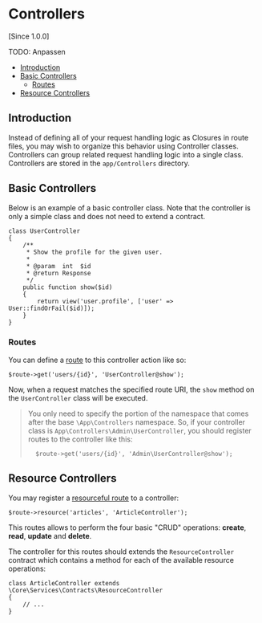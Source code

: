# Controllers

[Since 1.0.0]

TODO: Anpassen 

- [Introduction](#introduction)
- [Basic Controllers](#basic)
    - [Routes](#routes)
- [Resource Controllers](#resource)

<a name="introduction"></a>
## Introduction

Instead of defining all of your request handling logic as Closures in route files, you may wish to organize this 
behavior using Controller classes. Controllers can group related request handling logic into a single class. 
Controllers are stored in the `app/Controllers` directory.

<a name="basic"></a>
## Basic Controllers

Below is an example of a basic controller class. 
Note that the controller is only a simple class and does not need to extend a contract.

    class UserController
    {
        /**
         * Show the profile for the given user.
         *
         * @param  int  $id
         * @return Response
         */
        public function show($id)
        {
            return view('user.profile', ['user' => User::findOrFail($id)]);
        }
    }

<a name="routes"></a>
### Routes

You can define a [route](routing) to this controller action like so:

    $route->get('users/{id}', 'UserController@show');

Now, when a request matches the specified route URI, the `show` method on the `UserController` class will be executed. 

> You only need to specify the portion of the namespace that comes after the base `\App\Controllers` namespace. 
> So, if your controller class is `App\Controllers\Admin\UserController`, you should register routes to the 
> controller like this:
>
>       $route->get('users/{id}', 'Admin\UserController@show');


<a name="resource"></a>
## Resource Controllers

You may register a [resourceful route](routing) to a controller:

    $route->resource('articles', 'ArticleController');

This routes allows to perform the four basic "CRUD" operations: **create**, **read**, **update** and **delete**.

The controller for this routes should extends the `ResourceController` contract which contains a method for each of the 
available resource operations:

    class ArticleController extends \Core\Services\Contracts\ResourceController
    {
        // ...
    }
